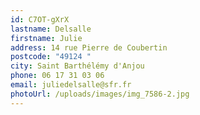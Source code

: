 ```yaml
---
id: C7OT-gXrX
lastname: Delsalle
firstname: Julie
address: 14 rue Pierre de Coubertin
postcode: "49124 "
city: Saint Barthélémy d'Anjou
phone: 06 17 31 03 06
email: juliedelsalle@sfr.fr
photoUrl: /uploads/images/img_7586-2.jpg
---
```


